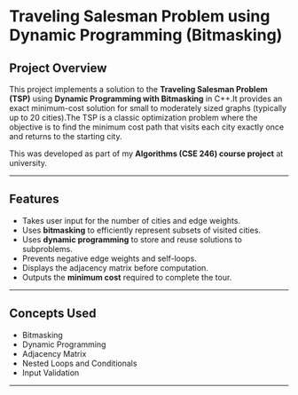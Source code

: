 # Traveling Salesman Problem using Dynamic Programming (Bitmasking)

##  Project Overview

This project implements a solution to the **Traveling Salesman Problem (TSP)** using **Dynamic Programming with Bitmasking** in C++.It provides an exact minimum-cost solution for small to moderately sized graphs (typically up to 20 cities).The TSP is a classic optimization problem where the objective is to find the minimum cost path that visits each city exactly once and returns to the starting city.

This was developed as part of my **Algorithms (CSE 246) course project** at university.

---

##  Features

- Takes user input for the number of cities and edge weights.
- Uses **bitmasking** to efficiently represent subsets of visited cities.
- Uses **dynamic programming** to store and reuse solutions to subproblems.
- Prevents negative edge weights and self-loops.
- Displays the adjacency matrix before computation.
- Outputs the **minimum cost** required to complete the tour.

---

##  Concepts Used

- Bitmasking
- Dynamic Programming
- Adjacency Matrix
- Nested Loops and Conditionals
- Input Validation

---


